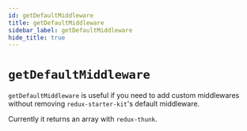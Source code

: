 ```yaml
---
id: getDefaultMiddleware
title: getDefaultMiddleware
sidebar_label: getDefaultMiddleware
hide_title: true
---
```


# `getDefaultMiddleware`

`getDefaultMiddleware` is useful if you need to add custom middlewares without removing `redux-starter-kit`'s default middleware.

Currently it returns an array with `redux-thunk`.

